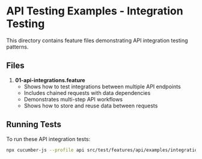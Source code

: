# API Testing Examples - Integration Testing

This directory contains feature files demonstrating API integration testing patterns.

## Files

1. **01-api-integrations.feature**
   - Shows how to test integrations between multiple API endpoints
   - Includes chained requests with data dependencies
   - Demonstrates multi-step API workflows
   - Shows how to store and reuse data between requests

## Running Tests

To run these API integration tests:

```bash
npx cucumber-js --profile api src/test/features/api/examples/integration/
```
